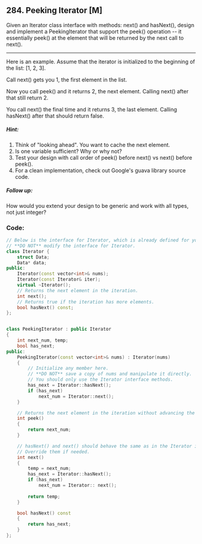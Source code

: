 ## 284. Peeking Iterator [M]
Given an Iterator class interface with methods: next() and hasNext(), design and implement a PeekingIterator that support the peek() operation -- it essentially peek() at the element that will be returned by the next call to next().

---

Here is an example. Assume that the iterator is initialized to the beginning of the list: [1, 2, 3].

Call next() gets you 1, the first element in the list.

Now you call peek() and it returns 2, the next element. Calling next() after that still return 2.

You call next() the final time and it returns 3, the last element. Calling hasNext() after that should return false.


##### Hint:
1. Think of "looking ahead". You want to cache the next element.
2. Is one variable sufficient? Why or why not?
3. Test your design with call order of peek() before next() vs next() before peek().
4. For a clean implementation, check out Google's guava library source code.

##### Follow up: 
How would you extend your design to be generic and work with all types, not just integer?

### Code:
```c++
// Below is the interface for Iterator, which is already defined for you.
// **DO NOT** modify the interface for Iterator.
class Iterator {
    struct Data;
	Data* data;
public:
	Iterator(const vector<int>& nums);
	Iterator(const Iterator& iter);
	virtual ~Iterator();
	// Returns the next element in the iteration.
	int next();
	// Returns true if the iteration has more elements.
	bool hasNext() const;
};


class PeekingIterator : public Iterator 
{
    int next_num, temp;
    bool has_next;
public:
	PeekingIterator(const vector<int>& nums) : Iterator(nums) 
	{
	    // Initialize any member here.
	    // **DO NOT** save a copy of nums and manipulate it directly.
	    // You should only use the Iterator interface methods.
        has_next = Iterator::hasNext();
        if (has_next)   
            next_num = Iterator::next();
	}

    // Returns the next element in the iteration without advancing the iterator.
	int peek() 
	{
        return next_num;        
	}

	// hasNext() and next() should behave the same as in the Iterator interface.
	// Override them if needed.
	int next() 
	{
	    temp = next_num;
	    has_next = Iterator::hasNext();
	    if (has_next)
	        next_num = Iterator:: next();
	        
	    return temp;
	}

	bool hasNext() const 
	{
	    return has_next;
	}
};
```
